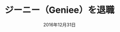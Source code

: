 ---
date: '2016年12月31日'
contributor: '鵜木 義秀'
category: 'キャリアイベント'
job: 'MAツールの営業'
place: '西新宿'
title: 'ジーニー（Geniee）を退職'
tags:
  - 'ジーニー'
  - '転職'

---